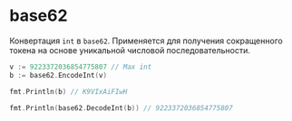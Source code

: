 # base62

Конвертация `int` в `base62`. Применяется для получения сокращенного токена на основе уникальной числовой последовательности.

```go
v := 9223372036854775807 // Max int
b := base62.EncodeInt(v)

fmt.Println(b) // K9VIxAiFIwH

fmt.Println(base62.DecodeInt(b)) // 9223372036854775807
```
